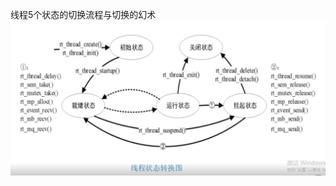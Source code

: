 线程5个状态的切换流程与切换的幻术
![image](https://github.com/QWFaichixuegao/RT-Thread/blob/master/resource/jpg/线程状态.png)
